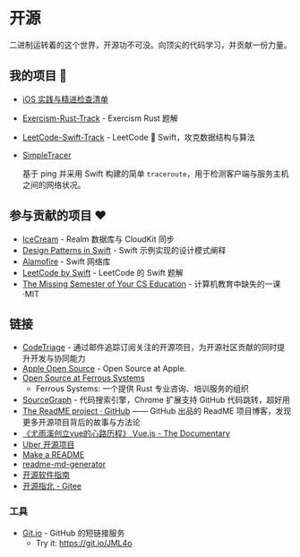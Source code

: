 # 开源

二进制运转着的这个世界，开源功不可没。向顶尖的代码学习，并贡献一份力量。

## 我的项目 🚀

- [iOS 实践与精进检查清单](https://github.com/Binlogo/iOS-Practice-Checklist)

- [Exercism-Rust-Track](https://github.com/Binlogo/Exercism-Rust-Track) - Exercism Rust 题解

- [LeetCode-Swift-Track](https://github.com/Binlogo/LeetCode-Swift-Track) - LeetCode 💖 Swift，攻克数据结构与算法

- [SimpleTracer](https://github.com/Binlogo/SimpleTracer)

  基于 ping 并采用 Swift 构建的简单 `traceroute`，用于检测客户端与服务主机之间的网络状况。

## 参与贡献的项目 ❤️

- [IceCream](https://github.com/caiyue1993/IceCream) - Realm 数据库与 CloudKit 同步
- [Design Patterns in Swift](https://github.com/ochococo/Design-Patterns-In-Swift) - Swift 示例实现的设计模式阐释
- [Alamofire](https://github.com/Alamofire/Alamofire) - Swift 网络库
- [LeetCode by Swift](https://github.com/soapyigu/LeetCode-Swift) - LeetCode 的 Swift 题解
- [The Missing Semester of Your CS Education](https://github.com/missing-semester-cn/missing-semester-cn.github.io) - 计算机教育中缺失的一课·MIT

## 链接

- [CodeTriage](https://www.codetriage.com/) - 通过邮件追踪订阅关注的开源项目，为开源社区贡献的同时提升开发与协同能力
- [Apple Open Source](http://opensource.apple.com) - Open Source at Apple.
- [Open Source at Ferrous Systems](https://ferrous-systems.com/open-source/)
  - Ferrous Systems: 一个提供 Rust 专业咨询、培训服务的组织
- [SourceGraph](https://sourcegraph.com) - 代码搜索引擎，Chrome 扩展支持 GitHub 代码跳转，超好用
- [The ReadME project · GitHub](https://github.com/readme) —— GitHub 出品的 ReadME 项目博客，发现更多开源项目背后的故事与方法论
- [《尤雨溪创立vue的心路历程》 Vue.js - The Documentary](https://www.bilibili.com/video/av92525472/)
- [Uber 开源项目](https://uber.github.io/#/projects)
- [Make a README](https://www.makeareadme.com/)
- [readme-md-generator](https://github.com/kefranabg/readme-md-generator)
- [开源软件指南](https://opensource.guide/zh-hans/)
- [开源指北 - Gitee](https://gitee.com/opensource-guide/)

### 工具

- [Git.io](https://git.io/) - GitHub 的短链接服务
  - Try it: https://git.io/JML4o